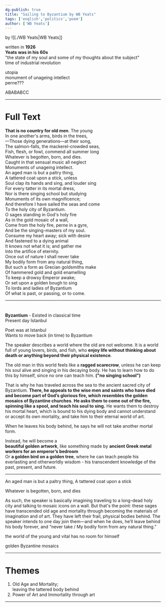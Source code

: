 ```yaml
---  
dg-publish: true  
title: "Sailing to Byzantium by WB Yeats"  
tags: ['english','politics','poem']  
author: ['WB Yeats']  
---  
```

  
by ![[./WB Yeats|WB Yeats]]  
  
  
written in **1926**   
**Yeats was in his 60s**  
"the state of my soul and some of my thoughts about the subject"  
time of industrial revolution  
  
utopia   
monument of unageing intellect  
perne???  
  
ABABABCC  
  
---  
# Full Text  
  
**That is no country for old men**. The young  
In one another's arms, birds in the trees,  
—Those dying generations—at their song,  
The salmon-falls, the mackerel-crowded seas,  
Fish, flesh, or fowl, commend all summer long  
Whatever is begotten, born, and dies.  
Caught in that sensual music all neglect  
Monuments of unageing intellect.  
An aged man is but a paltry thing,  
A tattered coat upon a stick, unless  
Soul clap its hands and sing, and louder sing  
For every tatter in its mortal dress,  
Nor is there singing school but studying  
Monuments of its own magnificence;  
And therefore I have sailed the seas and come  
To the holy city of Byzantium.  
O sages standing in God's holy fire  
As in the gold mosaic of a wall,  
Come from the holy fire, perne in a gyre,  
And be the singing-masters of my soul.  
Consume my heart away; sick with desire  
And fastened to a dying animal  
It knows not what it is; and gather me  
Into the artifice of eternity.  
Once out of nature I shall never take  
My bodily form from any natural thing,  
But such a form as Grecian goldsmiths make  
Of hammered gold and gold enamelling  
To keep a drowsy Emperor awake;  
Or set upon a golden bough to sing  
To lords and ladies of Byzantium  
Of what is past, or passing, or to come.  
  
---  
#   
  
**Byzantium** - Existed in classical time  
Present day Istanbul  
  
Poet was at Istanbul   
Wants to move back (in time) to Byzantium   
  
The speaker describes a world where the old are not welcome. It is a world full of young lovers, birds, and fish, who **enjoy life without thinking about death or anything beyond their physical existence**.   
  
The old man in this world feels like a **ragged scarecrow**, unless he can keep his soul alive and singing in his decaying body. He has to learn how to do this by himself, since no one can teach him. **("no singing school")**   
  
That is why he has traveled across the sea to the ancient sacred city of Byzantium. **There, he appeals to the wise men and saints who have died and become part of God’s glorious fire, which resembles the golden mosaics of Byzantine churches**. **He asks them to come out of the fire, spinning like a spool, and teach his soul to sing.** He wants them to destroy his mortal heart, which is bound to his dying body and cannot understand or accept its own mortality, and take him to their eternal world of art.   
  
When he leaves his body behind, he says he will not take another mortal form.  
  
Instead, he will become a   
**beautiful golden artwork**, like something made by **ancient Greek metal workers for an emperor’s bedroom**  
Or **a golden bird on a golden tree**, where he can teach people his everlasting and otherworldly wisdom - his transcendent knowledge of the past, present, and future.  
  
---  
  
An aged man is but a paltry thing, A tattered coat upon a stick   
  
Whatever is begotten, born, and dies   
  
As such, the speaker is basically imagining traveling to a long-dead holy city and talking to mosaic icons on a wall. But that's the point: these sages have transcended old age and mortality through becoming the materials of imagination and of art. They have left their frail, physical bodies behind. The speaker intends to one day join them—and when he does, he’ll leave behind his body forever, and “never take / My bodily form from any natural thing.”  
  
the world of the young and vital has no room for himself   
  
golden Byzantine mosaics   
  
---  
  
# Themes   
1. Old Age and Mortality;   
	   leaving the tattered body behind  
2. Power of Art and Immortality through art  
  
  
---  
